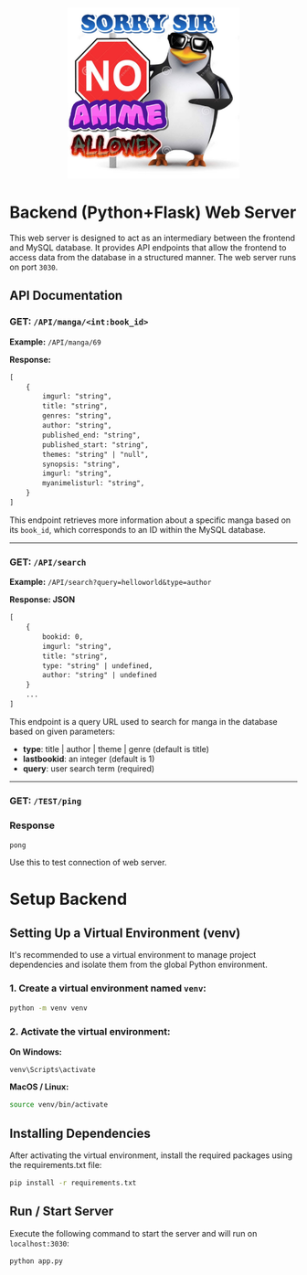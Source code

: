 <p align="center">
    <img width="300px" src="./meme_readme.png">
</p>

# Backend (Python+Flask) Web Server

This web server is designed to act as an intermediary between the frontend and MySQL database. It provides API endpoints that allow the frontend to access data from the database in a structured manner. The web server runs on port `3030`.

## API Documentation 

### GET: `/API/manga/<int:book_id>`

**Example:** `/API/manga/69`

**Response:**

```txt
[
    {
        imgurl: "string",
        title: "string",
        genres: "string",
        author: "string",
        published_end: "string",
        published_start: "string",
        themes: "string" | "null",
        synopsis: "string",
        imgurl: "string",
        myanimelisturl: "string",
    }
]
```

This endpoint retrieves more information about a specific manga based on its `book_id`, which corresponds to an ID within the MySQL database.

---

### GET: `/API/search`

**Example:** `/API/search?query=helloworld&type=author`

**Response: JSON**

```txt
[
    {
        bookid: 0,
        imgurl: "string",
        title: "string",
        type: "string" | undefined,
        author: "string" | undefined
    }
    ...
]
```


This endpoint is a query URL used to search for manga in the database based on given parameters:
- **type**: title | author | theme | genre (default is title)
- **lastbookid**: an integer (default is 1)
- **query**: user search term (required)

---

### GET: `/TEST/ping`

### Response

```text
pong
```

Use this to test connection of web server.

# Setup Backend 

## Setting Up a Virtual Environment (venv)

It's recommended to use a virtual environment to manage project dependencies and isolate them from the global Python environment.

### 1. Create a virtual environment named `venv`:

```bash
python -m venv venv
```

### 2. Activate the virtual environment:

**On Windows:**

```bash
venv\Scripts\activate
```

**MacOS / Linux:**

```bash
source venv/bin/activate
```

## Installing Dependencies

After activating the virtual environment, install the required packages using the requirements.txt file:

```bash
pip install -r requirements.txt
```

## Run / Start Server

Execute the following command to start the server and will run on `localhost:3030`:

```bash
python app.py
```
